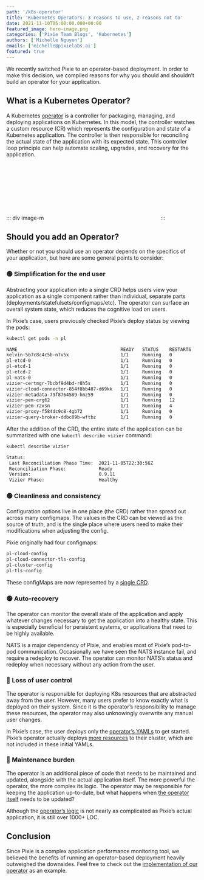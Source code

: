 ```yaml
---
path: '/k8s-operator'
title: 'Kubernetes Operators: 3 reasons to use, 2 reasons not to'
date: 2021-11-10T06:00:00.000+00:00
featured_image: hero-image.png
categories: ['Pixie Team Blogs', 'Kubernetes']
authors: ['Michelle Nguyen']
emails: ['michelle@pixielabs.ai']
featured: true
---
```


We recently switched Pixie to an operator-based deployment. In order to make this decision, we compiled reasons for why you should and shouldn’t build an operator for your application.

## What is a Kubernetes Operator?

A Kubernetes [operator](https://kubernetes.io/docs/concepts/extend-kubernetes/operator/) is a controller for packaging, managing, and deploying applications on Kubernetes. In this model, the controller watches a custom resource (CR) which represents the configuration and state of a Kubernetes application. The controller is then responsible for reconciling the actual state of the application with its expected state. This controller loop principle can help automate scaling, upgrades, and recovery for the application.

::: div image-m
<svg title='Operators allow you to manage complex applications by extending the Kubernetes control loop principle to an application defined in a custom resource definition (CRD).' src='operator.png' />
:::

## Should you add an Operator?

Whether or not you should use an operator depends on the specifics of your application, but here are some general points to consider:

### 🟢 Simplification for the end user

Abstracting your application into a single CRD helps users view your application as a single component rather than individual, separate parts (deployments/statefulsets/configmaps/etc). The operator can surface an overall system state, which reduces the cognitive load on users.

In Pixie’s case, users previously checked Pixie’s deploy status by viewing the pods:

```bash
kubectl get pods -n pl

NAME                                      READY   STATUS    RESTARTS   AGE
kelvin-5b7c8c4c5b-n7v5x                   1/1     Running   0          2d20h
pl-etcd-0                                 1/1     Running   0          2d20h
pl-etcd-1                                 1/1     Running   0          2d20h
pl-etcd-2                                 1/1     Running   0          2d20h
pl-nats-0                                 1/1     Running   0          2d20h
vizier-certmgr-7bcbf9d4bd-r8h5s           1/1     Running   0          2d20h
vizier-cloud-connector-854f8bb487-d69kk   1/1     Running   0          2d20h
vizier-metadata-79f8764589-hmz59          1/1     Running   0          2d20h
vizier-pem-crg62                          1/1     Running   12         2d20h
vizier-pem-r2xsn                          1/1     Running   4          2d20h
vizier-proxy-f584dc9c8-4gb72              1/1     Running   0          2d20h
vizier-query-broker-ddbc89b-wftbz         1/1     Running   0          2d20h
```

After the addition of the CRD, the entire state of the application can be summarized with one `kubectl
describe vizier` command:

```bash
kubectl describe vizier

Status:
 Last Reconciliation Phase Time:  2021-11-05T22:30:56Z
 Reconciliation Phase:            Ready
 Version:                         0.9.11
 Vizier Phase:                    Healthy
```

### 🟢 Cleanliness and consistency

Configuration options live in one place (the CRD) rather than spread out across many configmaps. The values in the CRD can be viewed as the source of truth, and is the single place where users need to make their modifications when adjusting the config.

Pixie originally had four configmaps:

```bash
pl-cloud-config
pl-cloud-connector-tls-config
pl-cluster-config
pl-tls-config
```

These configMaps are now represented by a [single CRD](https://github.com/pixie-io/pixie/blob/main/k8s/operator/crd/base/px.dev_viziers.yaml).

### 🟢 Auto-recovery

The operator can monitor the overall state of the application and apply whatever changes necessary to get the application into a healthy state. This is especially beneficial for persistent systems, or applications that need to be highly available.

NATS is a major dependency of Pixie, and enables most of Pixie’s pod-to-pod communication. Occasionally we have seen the NATS instance fail, and require a redeploy to recover. The operator can monitor NATS’s status and redeploy when necessary without any action from the user.

### 🔴 Loss of user control

The operator is responsible for deploying K8s resources that are abstracted away from the user. However, many users prefer to know exactly what is deployed on their system. Since it is the operator’s responsibility to manage these resources, the operator may also unknowingly overwrite any manual user changes.

In Pixie’s case, the user deploys only the [operator’s YAMLs](https://github.com/pixie-io/pixie/tree/main/k8s/operator) to get started. Pixie’s operator actually deploys [more resources](https://github.com/pixie-io/pixie/tree/main/k8s/vizier) to their cluster, which are not included in these initial YAMLs.

### 🔴 Maintenance burden

The operator is an additional piece of code that needs to be maintained and updated, alongside with the actual application itself. The more powerful the operator, the more complex its logic. The operator may be responsible for keeping the application up-to-date, but what happens when [the operator itself](https://olm.operatorframework.io/) needs to be updated?

Although the [operator’s logic](https://github.com/pixie-io/pixie/tree/main/src/operator) is not nearly as complicated as Pixie’s actual application, it is still over 1000+ LOC.

## Conclusion

Since Pixie is a complex application performance monitoring tool, we believed the benefits of running an operator-based deployment heavily outweighed the downsides. Feel free to check out the [implementation of our operator](https://github.com/pixie-io/pixie/tree/main/src/operator) as an example.
